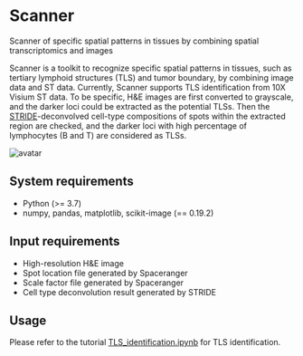 # Scanner
Scanner of specific spatial patterns in tissues by combining spatial transcriptomics and images

Scanner is a toolkit to recognize specific spatial patterns in tissues, such as tertiary lymphoid structures (TLS) and tumor boundary, by combining image data and ST data. Currently, Scanner supports TLS identification from 10X Visium ST data. To be specific, H&E images are first converted to grayscale, and the darker loci could be extracted as the potential TLSs. Then the [STRIDE](https://github.com/wanglabtongji/STRIDE)-deconvolved cell-type compositions of spots within the extracted region are checked, and the darker loci with high percentage of lymphocytes (B and T) are considered as TLSs. 

![avatar](TLS_workflow.png)

## System requirements
* Python (>= 3.7) 
* numpy, pandas, matplotlib, scikit-image (== 0.19.2)

## Input requirements
* High-resolution H&E image
* Spot location file generated by Spaceranger
* Scale factor file generated by Spaceranger
* Cell type deconvolution result generated by STRIDE

## Usage
Please refer to the tutorial [TLS_identification.ipynb](TLS_identification.ipynb) for TLS identification.
